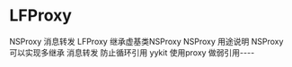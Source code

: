 # LFProxy
NSProxy 消息转发
LFProxy 继承虚基类NSProxy
NSProxy 用途说明
NSProxy 可以实现多继承 消息转发 防止循环引用
yykit 使用proxy 做弱引用----

